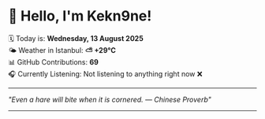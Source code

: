 # 👋 Hello, I'm Kekn9ne!

🗓️ Today is: **Wednesday, 13 August 2025**  
🌤️ Weather in Istanbul: **⛅️  +29°C**  
📊 GitHub Contributions: **69**  
🎧 Currently Listening: Not listening to anything right now ❌

---

_"Even a hare will bite when it is cornered.  — *Chinese Proverb*"_

---
